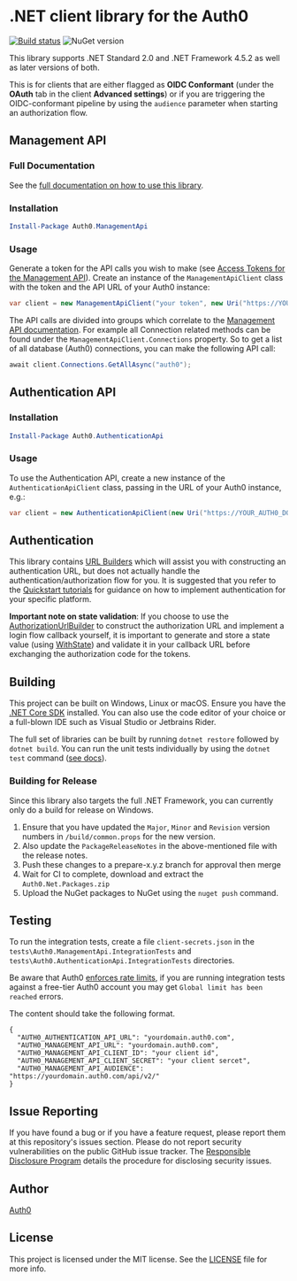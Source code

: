 # .NET client library for the Auth0

[![Build status](https://dev.azure.com/Auth0SDK/Auth0.Net/_apis/build/status/Auth0.Net)](https://dev.azure.com/Auth0SDK/Auth0.Net/_build/latest?definitionId=6) ![NuGet version](https://img.shields.io/nuget/v/auth0.authenticationapi.svg?style=flat)

This library supports .NET Standard 2.0 and .NET Framework 4.5.2 as well as later versions of both.

This is for clients that are either flagged as **OIDC Conformant** (under the **OAuth** tab in the client **Advanced settings**) or if you are triggering the OIDC-conformant pipeline by using the `audience` parameter when starting an authorization flow.

## Management API

### Full Documentation

See the [full documentation on how to use this library](https://auth0.github.io/auth0.net).

### Installation

```powershell
Install-Package Auth0.ManagementApi
```

### Usage

Generate a token for the API calls you wish to make (see [Access Tokens for the Management API](https://auth0.com/docs/api/management/v2/tokens)). Create an instance of the `ManagementApiClient` class with the token and the API URL of your Auth0 instance:

```csharp
var client = new ManagementApiClient("your token", new Uri("https://YOUR_AUTH0_DOMAIN/api/v2"));
```

The API calls are divided into groups which correlate to the [Management API documentation](https://auth0.com/docs/api/v2). For example all Connection related methods can be found under the `ManagementApiClient.Connections` property. So to get a list of all database (Auth0) connections, you can make the following API call:

```csharp
await client.Connections.GetAllAsync("auth0");
```

## Authentication API

### Installation

```powershell
Install-Package Auth0.AuthenticationApi
```

### Usage

To use the Authentication API, create a new instance of the `AuthenticationApiClient` class, passing in the URL of your Auth0 instance, e.g.:

```csharp
var client = new AuthenticationApiClient(new Uri("https://YOUR_AUTH0_DOMAIN"));
```

## Authentication

This library contains [URL Builders](https://auth0.github.io/auth0.net/#using-url-builders) which will assist you with constructing an authentication URL, but does not actually handle the authentication/authorization flow for you. It is suggested that you refer to the [Quickstart tutorials](https://auth0.com/docs/quickstarts) for guidance on how to implement authentication for your specific platform.

**Important note on state validation**: If you choose to use the [AuthorizationUrlBuilder](https://auth0.github.io/auth0.net/api/Auth0.AuthenticationApi.Builders.AuthorizationUrlBuilder.html) to construct the authorization URL and implement a login flow callback yourself, it is important to generate and store a state value (using [WithState](https://auth0.github.io/auth0.net/api/Auth0.AuthenticationApi.Builders.AuthorizationUrlBuilder.html#Auth0_AuthenticationApi_Builders_AuthorizationUrlBuilder_WithState_System_String_)) and validate it in your callback URL before exchanging the authorization code for the tokens.

## Building

This project can be built on Windows, Linux or macOS. Ensure you have the [.NET Core SDK](https://www.microsoft.com/net/download) installed. You can also use the code editor of your choice or a full-blown IDE such as Visual Studio or Jetbrains Rider.

The full set of libraries can be built by running `dotnet restore` followed by `dotnet build`. You can run the unit tests individually by using the `dotnet test` command ([see docs](https://docs.microsoft.com/en-us/dotnet/core/tools/dotnet-test)).

### Building for Release

Since this library also targets the full .NET Framework, you can currently only do a build for release on Windows.

1. Ensure that you have updated the `Major`, `Minor` and `Revision` version numbers in `/build/common.props` for the new version.
1. Also update the `PackageReleaseNotes` in the above-mentioned file with the release notes.
1. Push these changes to a prepare-x.y.z branch for approval then merge
1. Wait for CI to complete, download and extract the `Auth0.Net.Packages.zip`
1. Upload the NuGet packages to NuGet using the `nuget push` command.

## Testing

To run the integration tests, create a file `client-secrets.json` in the `tests\Auth0.ManagementApi.IntegrationTests` and `tests\Auth0.AuthenticationApi.IntegrationTests` directories.

Be aware that Auth0 [enforces rate limits](https://auth0.com/docs/policies/rate-limits), if you are running integration tests against a free-tier Auth0 account you may get `Global limit has been reached` errors.

The content should take the following format.

```
{
  "AUTH0_AUTHENTICATION_API_URL": "yourdomain.auth0.com",
  "AUTH0_MANAGEMENT_API_URL": "yourdomain.auth0.com",
  "AUTH0_MANAGEMENT_API_CLIENT_ID": "your client id",
  "AUTH0_MANAGEMENT_API_CLIENT_SECRET": "your client sercet",
  "AUTH0_MANAGEMENT_API_AUDIENCE": "https://yourdomain.auth0.com/api/v2/"
}
```

## Issue Reporting

If you have found a bug or if you have a feature request, please report them at this repository's issues section. Please do not report security vulnerabilities on the public GitHub issue tracker. The [Responsible Disclosure Program](https://auth0.com/whitehat) details the procedure for disclosing security issues.

## Author

[Auth0](https://auth0.com)

## License

This project is licensed under the MIT license. See the [LICENSE](LICENSE.txt) file for more info.
